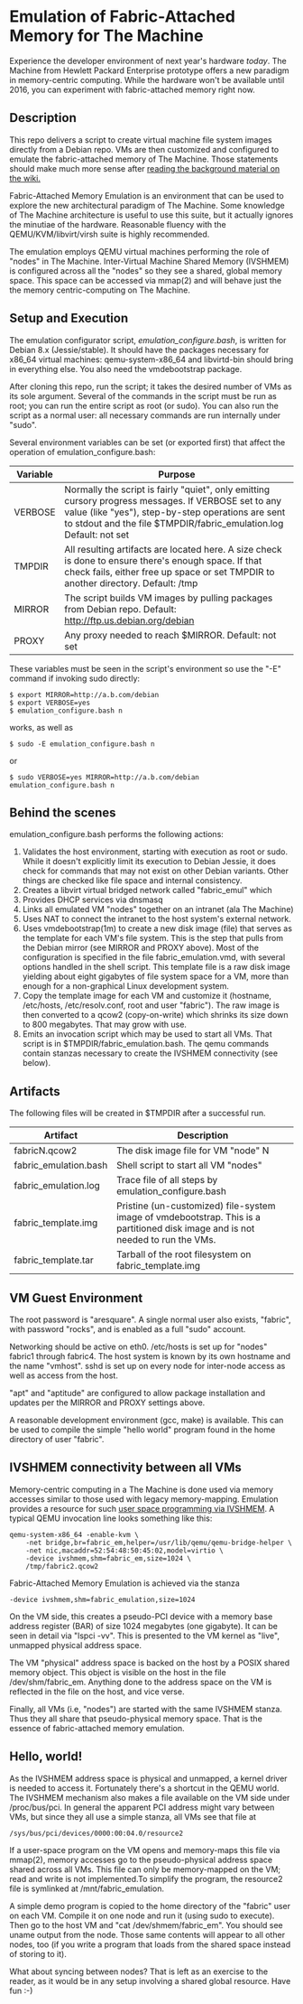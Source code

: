 # Emulation of Fabric-Attached Memory for The Machine

Experience the developer environment of next year's hardware _today_.  The Machine from Hewlett Packard Enterprise prototype offers a new paradigm in memory-centric computing.  While the hardware won't be available until 2016, you can experiment with fabric-attached memory right now.

## Description

This repo delivers a script to create virtual machine file system images directly from a Debian repo.  VMs are then customized and configured to emulate the fabric-attached memory of The Machine.  Those statements should make much more sense after [reading the background material on the wiki.](https://github.com/FabricAttachedMemory/Emulation/wiki)

Fabric-Attached Memory Emulation is an environment that can be used to explore the new architectural paradigm of The Machine.  Some knowledge of The Machine architecture is useful to use this suite, but it actually ignores the minutiae of the hardware.  Reasonable fluency with the QEMU/KVM/libvirt/virsh suite is highly recommended.

The emulation employs QEMU virtual machines performing the role of "nodes" in The Machine.  Inter-Virtual Machine Shared Memory (IVSHMEM) is configured across all the "nodes" so they see a shared, global memory space.  This space can be accessed via mmap(2) and will behave just the the memory centric-computing on The Machine.

## Setup and Execution

The emulation configurator script, *emulation_configure.bash*, is written for Debian 8.x (Jessie/stable).  It should have the packages necessary for x86_64 virtual machines: qemu-system-x86_64 and libvirtd-bin should bring in everything else.  You also need the vmdebootstrap package.

After cloning this repo, run the script; it takes the desired number of VMs as its sole argument.  Several of the commands in the script must be run as root; you can run the entire script as root (or sudo).  You can also run the script as a normal user: all necessary commands are run internally under "sudo".

Several environment variables can be set (or exported first) that affect the operation of emulation_configure.bash:

| Variable | Purpose |
|----------|---------|
| VERBOSE |Normally the script is fairly "quiet", only emitting cursory progress messages.  If VERBOSE set to any value (like "yes"), step-by-step operations are sent to stdout and the file $TMPDIR/fabric_emulation.log Default: not set|
| TMPDIR | All resulting artifacts are located here.  A size check is done to ensure there's enough space.  If that check fails, either free up space or set TMPDIR to another directory.  Default: /tmp|
| MIRROR | The script builds VM images by pulling packages from Debian repo.  Default: http://ftp.us.debian.org/debian|
| PROXY | Any proxy needed to reach $MIRROR.  Default: not set|

These variables must be seen in the script's environment so use the "-E"
command if invoking sudo directly:

    $ export MIRROR=http://a.b.com/debian
    $ export VERBOSE=yes
    $ emulation_configure.bash n

works, as well as

    $ sudo -E emulation_configure.bash n

or

    $ sudo VERBOSE=yes MIRROR=http://a.b.com/debian emulation_configure.bash n

## Behind the scenes

emulation_configure.bash performs the following actions:

1. Validates the host environment, starting with execution as root or sudo.  While it doesn't explicitly limit its execution to Debian Jessie, it does check for commands that may not exist on other Debian variants.  Other things are checked like file space and internal consistency.
1. Creates a libvirt virtual bridged network called "fabric_emul" which
  2. Provides DHCP services via dnsmasq
  2. Links all emulated VM "nodes" together on an intranet (ala The Machine)
  2. Uses NAT to connect the intranet to the host system's external network.
1. Uses vmdebootstrap(1m) to create a new disk image (file) that serves as the template for each VM's file system.  This is the step that pulls from the Debian mirror (see MIRROR and PROXY above).  Most of the configuration is specified in the file fabric_emulation.vmd, with several options handled in the shell script.  This template file is a raw disk image yielding about eight gigabytes of file system space for a VM, more than enough for a non-graphical Linux development system.
1. Copy the template image for each VM and customize it (hostname, /etc/hosts, /etc/resolv.conf, root and user "fabric").  The raw image is then converted to a qcow2 (copy-on-write) which shrinks its size down to 800 megabytes.  That may grow with use.
1. Emits an invocation script which may be used to start all VMs.  That script is in $TMPDIR/fabric_emulation.bash.  The qemu commands contain stanzas necessary to create the IVSHMEM connectivity (see below).

## Artifacts

The following files will be created in $TMPDIR after a successful run.

| Artifact | Description |
|----------|-------------|
| fabricN.qcow2 | The disk image file for VM "node" N |
| fabric_emulation.bash | Shell script to start all VM "nodes" |
| fabric_emulation.log | Trace file of all steps by emulation_configure.bash |
| fabric_template.img |	Pristine (un-customized) file-system image of vmdebootstrap.  This is a partitioned disk image and is not needed to run the VMs. |
| fabric_template.tar |	Tarball of the root filesystem on fabric_template.img |

## VM Guest Environment

The root password is "aresquare".  A single normal user also exists, "fabric", with password "rocks", and is enabled as a full "sudo" account.

Networking should be active on eth0.  /etc/hosts is set up for "nodes" fabric1 through fabric4.  The host system is known by its own hostname and the name "vmhost".   sshd is set up on every node for inter-node access as well as access from the host.

"apt" and "aptitude" are configured to allow package installation and updates per the MIRROR and PROXY settings above.

A reasonable development environment (gcc, make) is available.  This can be used to compile the simple "hello world" program found in the home directory of user "fabric".

## IVSHMEM connectivity between all VMs

Memory-centric computing in a The Machine is done used via memory accesses similar to those used with legacy memory-mapping.  Emulation provides a resource for such [user space programming via IVSHMEM](https://github.com/FabricAttachedMemory/Emulation/wiki/Emulation-via-Virtual-Machines).  A typical QEMU invocation line looks something like this: 

    qemu-system-x86_64 -enable-kvm \
        -net bridge,br=fabric_em,helper=/usr/lib/qemu/qemu-bridge-helper \
        -net nic,macaddr=52:54:48:50:45:02,model=virtio \
        -device ivshmem,shm=fabric_em,size=1024 \
        /tmp/fabric2.qcow2

Fabric-Attached Memory Emulation is achieved via the stanza

    -device ivshmem,shm=fabric_emulation,size=1024

On the VM side, this creates a pseudo-PCI device with a memory base address register (BAR) of size 1024 megabytes (one gigabyte).  It can be seen in detail via "lspci -vv".  This is presented to the VM kernel as "live", unmapped physical address space.

The VM "physical" address space is backed on the host by a POSIX shared memory object.  This object is visible on the host in the file /dev/shm/fabric_em.  Anything done to the address space on the VM is reflected in the file on the host, and vice verse.

Finally, all VMs (i.e, "nodes") are started with the same IVSHMEM stanza.  Thus they all share that pseudo-physical memory space.  That is the essence of fabric-attached memory emulation.

## Hello, world!

As the IVSHMEM address space is physical and unmapped, a kernel driver is needed to access it.   Fortunately there's a shortcut in the QEMU world.  The IVSHMEM mechanism also makes a file available on the VM side under /proc/bus/pci.   In general the apparent PCI address might vary between VMs, but since they all use a simple stanza, all VMs see that file at

    /sys/bus/pci/devices/0000:00:04.0/resource2

If a user-space program on the VM opens and memory-maps this file via mmap(2), memory accesses go to the pseudo-physical address space shared across all VMs.  This file can only be memory-mapped on the VM; read and write is not implemented.To simplify the program, the resource2 file is symlinked at /mnt/fabric_emulation.

A simple demo program is copied to the home directory of the "fabric" user on each VM.  Compile it on one node and run it (using sudo to execute).  Then go to the host VM and "cat /dev/shmem/fabric_em".  You should see uname output from the node.  Those same contents will appear to all other nodes, too (if you write a program that loads from the shared space instead of storing to it).

What about syncing between nodes?  That is left as an exercise to the reader, as it would be in any setup involving a shared global resource.  Have fun :-)

